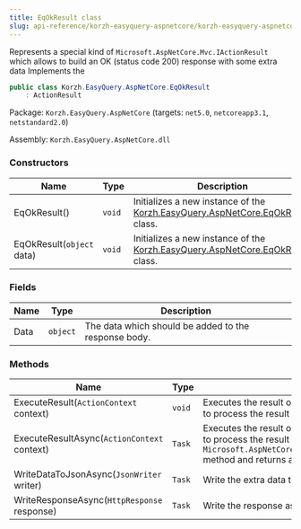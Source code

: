 ```yaml
---
title: EqOkResult class
slug: api-reference/korzh-easyquery-aspnetcore/korzh-easyquery-aspnetcore-namespace/eqokresult-class
---
```

Represents a special kind of `Microsoft.AspNetCore.Mvc.IActionResult` which allows to build an OK (status code 200) response with some extra data  Implements the
```csharp
public class Korzh.EasyQuery.AspNetCore.EqOkResult
    : ActionResult

```
Package: `Korzh.EasyQuery.AspNetCore` (targets: `net5.0`, `netcoreapp3.1`, `netstandard2.0`)

Assembly: `Korzh.EasyQuery.AspNetCore.dll`

### Constructors

| Name | Type | Description | 
| --- | --- | --- | 
| EqOkResult() | `void` | Initializes a new instance of the [Korzh.EasyQuery.AspNetCore.EqOkResult](api-reference/korzh-easyquery-aspnetcore/korzh-easyquery-aspnetcore-namespace/eqokresult-class) class. | 
| EqOkResult(`object` data) | `void` | Initializes a new instance of the [Korzh.EasyQuery.AspNetCore.EqOkResult](api-reference/korzh-easyquery-aspnetcore/korzh-easyquery-aspnetcore-namespace/eqokresult-class) class. | 


### Fields

| Name | Type | Description | 
| --- | --- | --- | 
| Data | `object` | The data which should be added to the response body. | 


### Methods

| Name | Type | Description | 
| --- | --- | --- | 
| ExecuteResult(`ActionContext` context) | `void` | Executes the result operation of the action method synchronously. This method is called by MVC to process  the result of an action method. | 
| ExecuteResultAsync(`ActionContext` context) | `Task` | Executes the result operation of the action method asynchronously. This method is called by MVC to process  the result of an action method.  The default implementation of this method calls the `Microsoft.AspNetCore.Mvc.ActionResult.ExecuteResult(Microsoft.AspNetCore.Mvc.ActionContext)` method and  returns a completed task. | 
| WriteDataToJsonAsync(`JsonWriter` writer) | `Task` | Write the extra data to JsonWriter. | 
| WriteResponseAsync(`HttpResponse` response) | `Task` | Write the response as an asynchronous operation. |